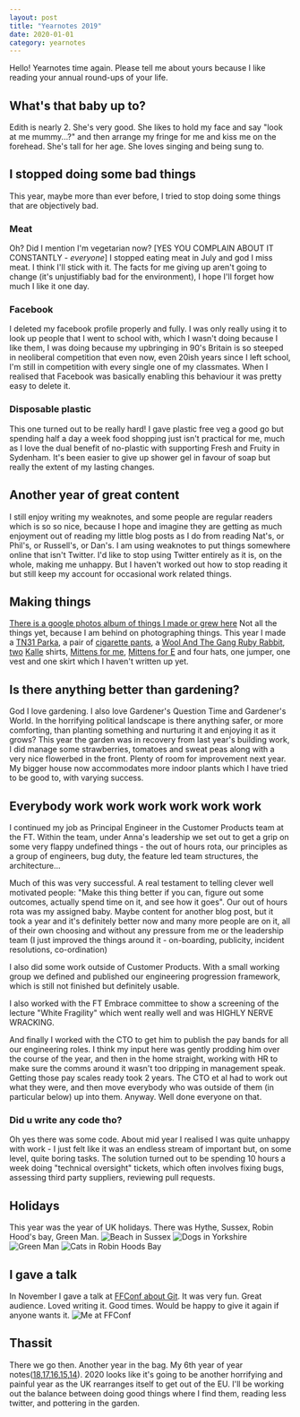 ```yaml
---
layout: post
title: "Yearnotes 2019"
date: 2020-01-01
category: yearnotes
---
```


Hello! Yearnotes time again. Please tell me about yours because I like reading your annual round-ups of your life.


## What's that baby up to?
Edith is nearly 2. She's very good. She likes to hold my face and say "look at me mummy...?" and then arrange my fringe for me and kiss me on the forehead. She's tall for her age. She loves singing and being sung to.

## I stopped doing some bad things
This year, maybe more than ever before, I tried to stop doing some things that are objectively bad.

### Meat
Oh? Did I mention I'm vegetarian now? [YES YOU COMPLAIN ABOUT IT CONSTANTLY - _everyone_] I stopped eating meat in July and god I miss meat. I think I'll stick with it. The facts for me giving up aren't going to change (it's unjustifiably bad for the environment), I hope I'll forget how much I like it one day.

### Facebook
I deleted my facebook profile properly and fully. I was only really using it to look up people that I went to school with, which I wasn't doing because I like them, I was doing because my upbringing in 90's Britain is so steeped in neoliberal competition that even now, even 20ish years since I left school, I'm still in competition with every single one of my classmates. When I realised that Facebook was basically enabling this behaviour it was pretty easy to delete it.

### Disposable plastic
This one turned out to be really hard! I gave plastic free veg a good go but spending half a day a week food shopping just isn't practical for me, much as I love the dual benefit of no-plastic with supporting Fresh and Fruity in Sydenham. It's been easier to give up shower gel in favour of soap but really the extent of my lasting changes.

## Another year of great content
I still enjoy writing my weaknotes, and some people are regular readers which is so so nice, because I hope and imagine they are getting as much enjoyment out of reading my little blog posts as I do from reading Nat's, or Phil's, or Russell's, or Dan's.
I am using weaknotes to put things somewhere online that isn't Twitter. I'd like to stop using Twitter entirely as it is, on the whole, making me unhappy. But I haven't worked out how to stop reading it but still keep my account for occasional work related things.

## Making things
[There is a google photos album of things I made or grew here](https://photos.app.goo.gl/yKGSanofN2LzeMWM7) Not all the things yet, because I am behind on photographing things. This year I made a [TN31 Parka](/blog/tn31-parka), a pair of [cigarette pants](/blog/cigarette-pants), a [Wool And The Gang Ruby Rabbit](/blog/watg-ruby-rabbit), [two](https://alicebartlett.co.uk/blog/bird-shirt) [Kalle](/blog/tottorri-cross-kalle) shirts, [Mittens for me](/blog/mittens), [Mittens for E](/blog/mittens-for-E) and four hats, one jumper, one vest and one skirt which I haven't written up yet.

## Is there anything better than gardening?
God I love gardening. I also love Gardener's Question Time and Gardener's World. In the horrifying political landscape is there anything safer, or more comforting, than planting something and nurturing it and enjoying it as it grows?
This year the garden was in recovery from last year's building work, I did manage some strawberries, tomatoes and sweat peas along with a very nice flowerbed in the front. Plenty of room for improvement next year. My bigger house now accommodates more indoor plants which I have tried to be good to, with varying success.

## Everybody work work work work work work
I continued my job as Principal Engineer in the Customer Products team at the FT. Within the team, under Anna's leadership we set out to get a grip on some very flappy undefined things - the out of hours rota, our principles as a group of engineers, bug duty, the feature led team structures, the architecture...

Much of this was very successful. A real testament to telling clever well motivated people: "Make this thing better if you can, figure out some outcomes, actually spend time on it, and see how it goes". Our out of hours rota was my assigned baby. Maybe content for another blog post, but it took a year and it's definitely better now and many more people are on it, all of their own choosing and without any pressure from me or the leadership team (I just improved the things around it - on-boarding, publicity, incident resolutions, co-ordination)

I also did some work outside of Customer Products. With a small working group we defined and published our engineering progression framework, which is still not finished but definitely usable.

I also worked with the FT Embrace committee to show a screening of the lecture "White Fragility" which went really well and was HIGHLY NERVE WRACKING.

And finally I worked with the CTO to get him to publish the pay bands for all our engineering roles. I think my input here was gently prodding him over the course of the year, and then in the home straight, working with HR to make sure the comms around it wasn't too dripping in management speak. Getting those pay scales ready took 2 years. The CTO et al had to work out what they were, and then move everybody who was outside of them (in particular below) up into them. Anyway. Well done everyone on that.

### Did u write any code tho?
Oh yes there was some code. About mid year I realised I was quite unhappy with work - I just felt like it was an endless stream of important but, on some level, quite boring tasks. The solution turned out to be spending 10 hours a week doing "technical oversight" tickets, which often involves fixing bugs, assessing third party suppliers, reviewing pull requests.

## Holidays
This year was the year of UK holidays. There was Hythe, Sussex, Robin Hood's bay, Green Man.
![Beach in Sussex](/assets/img/beach_in_sussex.jpg)
![Dogs in Yorkshire](/assets/img/dog.jpg)
![Green Man](/assets/img/green_man.jpg)
![Cats in Robin Hoods Bay](/assets/img/robin_hoods_bay.jpg)


## I gave a talk
In November I gave a talk at [FFConf about Git](https://www.youtube.com/watch?v=FQ4IdcrOUz0). It was very fun. Great audience. Loved writing it. Good times. Would be happy to give it again if anyone wants it.
![Me at FFConf](/assets/img/me_at_ffconf.jpg)

## Thassit
There we go then. Another year in the bag. My 6th year of year notes([18](/blog/yearnotes-2018),[17](blog/yearnotes-2017),[16](/blog/yearnotes-2016),[15](/blog/yearnotes-2015),[14](/blog/yearnotes-2014)). 2020 looks like it's going to be another horrifying and painful year as the UK rearranges itself to get out of the EU. I'll be working out the balance between doing good things where I find them, reading less twitter, and pottering in the garden.
